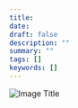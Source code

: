 ```yaml
---
title:
date:
draft: false
description: ""
summary: ""
tags: []
keywords: []
---
```

![Image Title](/filename.png 'Alt Text')
